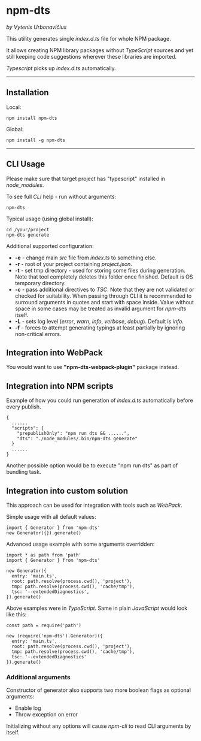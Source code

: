 # npm-dts

_by Vytenis Urbonavičius_

This utility generates single _index.d.ts_ file for whole NPM package.

It allows creating NPM library packages without _TypeScript_ sources and yet still keeping code suggestions wherever these libraries are imported.

_Typescript_ picks up _index.d.ts_ automatically.

---

## Installation

Local:

```
npm install npm-dts
```

Global:

```
npm install -g npm-dts
```

---

## CLI Usage

Please make sure that target project has "typescript" installed in _node_modules_.

To see full _CLI_ help - run without arguments:

```
npm-dts
```

Typical usage (using global install):

```
cd /your/project
npm-dts generate
```

Additional supported configuration:

- **-e** - change main _src_ file from _index.ts_ to something else.
- **-r** - root of your project containing _project.json_.
- **-t** - set tmp directory - used for storing some files during generation. Note that tool completely deletes this folder once finished. Default is OS temporary directory.
- **-c** - pass additional directives to _TSC_. Note that they are not validated or checked for suitability. When passing through CLI it is recommended to surround arguments in quotes and start with space inside. Value without space in some cases may be treated as invalid argument for _npm-dts_ itself.
- **-L** - sets log level (_error_, _warn_, _info_, _verbose_, _debug_). Default is _info_.
- **-f** - forces to attempt generating typings at least partially by ignoring non-critical errors.

## Integration into WebPack

You would want to use **"npm-dts-webpack-plugin"** package instead.

## Integration into NPM scripts

Example of how you could run generation of _index.d.ts_ automatically before every publish.

```
{
  ......
  "scripts": {
    "prepublishOnly": "npm run dts && ......",
    "dts": "./node_modules/.bin/npm-dts generate"
  }
  ......
}
```

Another possible option would be to execute "npm run dts" as part of bundling task.

## Integration into custom solution

This approach can be used for integration with tools such as _WebPack_.

Simple usage with all default values:

```
import { Generator } from 'npm-dts'
new Generator({}).generate()
```

Advanced usage example with some arguments overridden:

```
import * as path from 'path'
import { Generator } from 'npm-dts'

new Generator({
  entry: 'main.ts',
  root: path.resolve(process.cwd(), 'project'),
  tmp: path.resolve(process.cwd(), 'cache/tmp'),
  tsc: '--extendedDiagnostics',
}).generate()
```

Above examples were in _TypeScript_. Same in plain _JavaScript_ would look like this:

```
const path = require('path')

new (require('npm-dts').Generator)({
  entry: 'main.ts',
  root: path.resolve(process.cwd(), 'project'),
  tmp: path.resolve(process.cwd(), 'cache/tmp'),
  tsc: '--extendedDiagnostics'
}).generate()
```

### Additional arguments

Constructor of generator also supports two more boolean flags as optional arguments:

- Enable log
- Throw exception on error

Initializing without any options will cause _npm-cli_ to read CLI arguments by itself.
